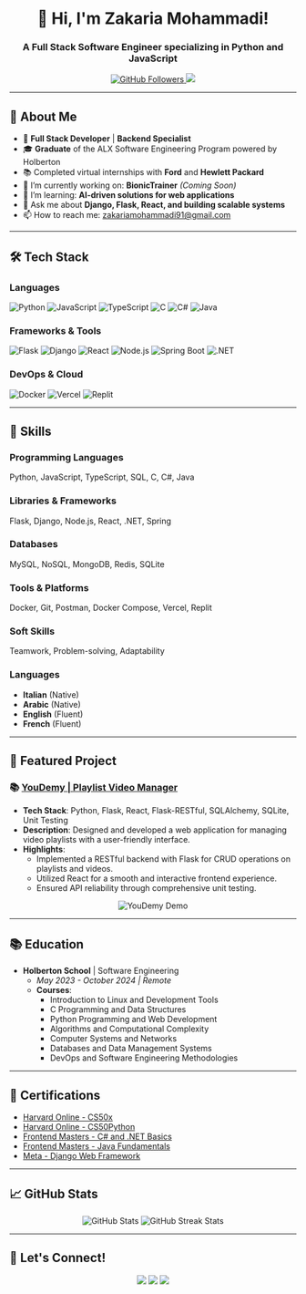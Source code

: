 <!-- Header with your name and title -->
<h1 align="center">👋 Hi, I'm Zakaria Mohammadi!</h1>
<h3 align="center">A Full Stack Software Engineer specializing in Python and JavaScript</h3>

<!-- Badges: Stats, Followers, and other details -->
<p align="center">
  <a href="https://github.com/Zakaria-code2001">
    <img src="https://img.shields.io/github/followers/Zakaria-code2001?label=Follow&style=social" alt="GitHub Followers" />
  </a>
  <a href="https://linkedin.com/in/zakaria-mohammadi">
    <img src="https://img.shields.io/badge/LinkedIn-Zakaria-blue?style=flat&logo=linkedin" />
  </a>
</p>

---

## 📝 About Me

- 🚀 **Full Stack Developer** | **Backend Specialist**
- 🎓 **Graduate** of the ALX Software Engineering Program powered by Holberton
- 📚 Completed virtual internships with **Ford** and **Hewlett Packard**
- 🔭 I’m currently working on: **BionicTrainer** *(Coming Soon)*
- 🌱 I’m learning: **AI-driven solutions for web applications**
- 💬 Ask me about **Django, Flask, React, and building scalable systems**
- 📫 How to reach me: [zakariamohammadi91@gmail.com](mailto:zakariamohammadi91@gmail.com)

---

## 🛠️ Tech Stack

### **Languages**
![Python](https://img.shields.io/badge/Python-3776AB?style=flat&logo=python&logoColor=white)
![JavaScript](https://img.shields.io/badge/JavaScript-F7DF1E?style=flat&logo=javascript&logoColor=black)
![TypeScript](https://img.shields.io/badge/TypeScript-007ACC?style=flat&logo=typescript&logoColor=white)
![C](https://img.shields.io/badge/C-00599C?style=flat&logo=c&logoColor=white)
![C#](https://img.shields.io/badge/C%23-239120?style=flat&logo=c-sharp&logoColor=white)
![Java](https://img.shields.io/badge/Java-ED8B00?style=flat&logo=java&logoColor=white)

### **Frameworks & Tools**
![Flask](https://img.shields.io/badge/Flask-000000?style=flat&logo=flask&logoColor=white)
![Django](https://img.shields.io/badge/Django-092E20?style=flat&logo=django&logoColor=white)
![React](https://img.shields.io/badge/React-20232A?style=flat&logo=react&logoColor=61DAFB)
![Node.js](https://img.shields.io/badge/Node.js-339933?style=flat&logo=node.js&logoColor=white)
![Spring Boot](https://img.shields.io/badge/Spring%20Boot-6DB33F?style=flat&logo=spring&logoColor=white)
![.NET](https://img.shields.io/badge/.NET-512BD4?style=flat&logo=.net&logoColor=white)

### **DevOps & Cloud**
![Docker](https://img.shields.io/badge/Docker-2496ED?style=flat&logo=docker&logoColor=white)
![Vercel](https://img.shields.io/badge/Vercel-000000?style=flat&logo=vercel&logoColor=white)
![Replit](https://img.shields.io/badge/Replit-667881?style=flat&logo=replit&logoColor=white)

---

## 🔧 Skills

### **Programming Languages**
Python, JavaScript, TypeScript, SQL, C, C#, Java

### **Libraries & Frameworks**
Flask, Django, Node.js, React, .NET, Spring

### **Databases**
MySQL, NoSQL, MongoDB, Redis, SQLite

### **Tools & Platforms**
Docker, Git, Postman, Docker Compose, Vercel, Replit

### **Soft Skills**
Teamwork, Problem-solving, Adaptability

### **Languages**
- **Italian** (Native)
- **Arabic** (Native)
- **English** (Fluent)
- **French** (Fluent)

---

## 🚀 Featured Project

### 📚 [YouDemy | Playlist Video Manager](https://github.com/Zakaria-code2001/YouDemy)
- **Tech Stack**: Python, Flask, React, Flask-RESTful, SQLAlchemy, SQLite, Unit Testing
- **Description**: Designed and developed a web application for managing video playlists with a user-friendly interface.
- **Highlights**:
  - Implemented a RESTful backend with Flask for CRUD operations on playlists and videos.
  - Utilized React for a smooth and interactive frontend experience.
  - Ensured API reliability through comprehensive unit testing.

<p align="center">
  <img src="https://your-demo-image.gif" alt="YouDemy Demo" />
</p>

---

## 📚 Education

- **Holberton School** | Software Engineering
  - *May 2023 - October 2024 | Remote*
  - **Courses**:
    - Introduction to Linux and Development Tools
    - C Programming and Data Structures
    - Python Programming and Web Development
    - Algorithms and Computational Complexity
    - Computer Systems and Networks
    - Databases and Data Management Systems
    - DevOps and Software Engineering Methodologies

---

## 🏅 Certifications

- [Harvard Online - CS50x](#)
- [Harvard Online - CS50Python](#)
- [Frontend Masters - C# and .NET Basics](#)
- [Frontend Masters - Java Fundamentals](#)
- [Meta - Django Web Framework](#)

---

## 📈 GitHub Stats  

<p align="center">
  <img src="https://github-readme-stats.vercel.app/api?username=Zakaria-code2001&show_icons=true&theme=tokyonight" alt="GitHub Stats" />
  <img src="https://github-readme-streak-stats.herokuapp.com/?user=Zakaria-code2001&theme=tokyonight" alt="GitHub Streak Stats" />
</p>

---

## 🌟 Let's Connect!

<p align="center">
  <a href="https://linkedin.com/in/zakaria-mohammadi"><img src="https://img.shields.io/badge/LinkedIn-Zakaria-blue?style=flat&logo=linkedin" /></a>
  <a href="https://twitter.com/your-twitter"><img src="https://img.shields.io/badge/Twitter-@Zakaria-lightblue?style=flat&logo=twitter" /></a>
  <a href="mailto:zakariamohammadi91@gmail.com"><img src="https://img.shields.io/badge/Email-Contact%20Me-red?style=flat&logo=gmail&logoColor=white" /></a>
</p>
